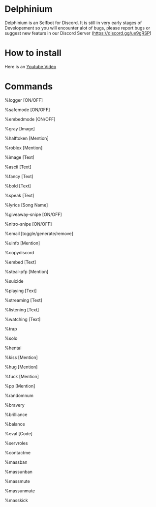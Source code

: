 # Delphinium
Delphinium is an Selfbot for Discord.
It is still in very early stages of Developement so you will encounter alot of bugs, please report bugs or suggest new featurs in our Discord Server (https://discord.gg/ue9gRSP)

# How to install
Here is an [Youtube Video](https://www.youtube.com/watch?v=LJESgpiMO54)

# Commands
%logger [ON/OFF]

%safemode [ON/OFF]

%embedmode [ON/OFF]

%gray [Image]

%halftoken [Mention]

%roblox [Mention]

%image [Text]

%ascii [Text]

%fancy [Text]

%bold [Text]

%speak [Text]

%lyrics [Song Name]

%giveaway-snipe [ON/OFF]

%nitro-snipe [ON/OFF]

%email [toggle/generate/remove]

%uinfo [Mention]

%copydiscord

%embed [Text]

%steal-pfp [Mention]

%suicide

%playing [Text]

%streaming [Text]

%listening [Text]

%watching [Text]

%trap

%solo

%hentai

%kiss [Mention]

%hug [Mention]

%fuck [Mention]

%pp [Mention]

%randomnum

%bravery

%brilliance

%balance

%eval [Code]

%servroles

%contactme

%massban

%massunban

%massmute

%massunmute

%masskick

